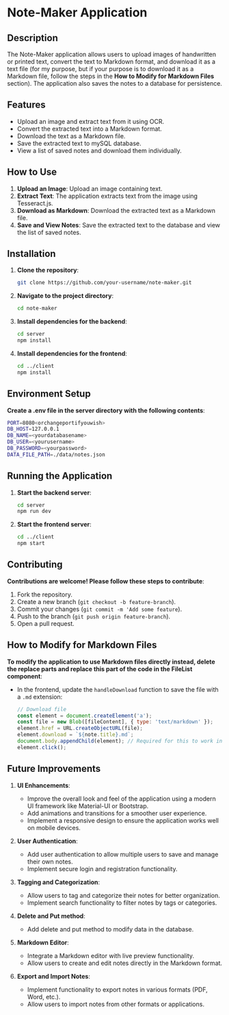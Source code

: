 # Note-Maker Application

## Description

The Note-Maker application allows users to upload images of handwritten or printed text, convert the text to Markdown format, and download it as a text file (for my purpose, but if your purpose is to download it as a Markdown file, follow the steps in the **How to Modify for Markdown Files** section). The application also saves the notes to a database for persistence.

## Features

- Upload an image and extract text from it using OCR.
- Convert the extracted text into a Markdown format.
- Download the text as a Markdown file.
- Save the extracted text to mySQL database.
- View a list of saved notes and download them individually.

## How to Use

1. **Upload an Image**: Upload an image containing text.
2. **Extract Text**: The application extracts text from the image using Tesseract.js.
3. **Download as Markdown**: Download the extracted text as a Markdown file.
4. **Save and View Notes**: Save the extracted text to the database and view the list of saved notes.

## Installation

1. **Clone the repository**:
   ```bash
   git clone https://github.com/your-username/note-maker.git

2. **Navigate to the project directory**:
    ```bash
    cd note-maker

3. **Install dependencies for the backend**:
    ```bash
    cd server
    npm install

4. **Install dependencies for the frontend**:
    ```bash
    cd ../client
    npm install

## Environment Setup

**Create a .env file in the server directory with the following contents**:
```bash
PORT=8080<orchangeportifyouwish>
DB_HOST=127.0.0.1
DB_NAME=<yourdatabasename>
DB_USER=<yourusername>
DB_PASSWORD=<yourpassword>
DATA_FILE_PATH=./data/notes.json 
```

## Running the Application
1. **Start the backend server**:
    ```bash
    cd server
    npm run dev

2. **Start the frontend server**:
    ```bash
    cd ../client
    npm start

## Contributing
**Contributions are welcome! Please follow these steps to contribute**:

1. Fork the repository.
2. Create a new branch (`git checkout -b feature-branch`).
3. Commit your changes (`git commit -m 'Add some feature`).
4. Push to the branch (`git push origin feature-branch`).
5. Open a pull request.

## How to Modify for Markdown Files
**To modify the application to use Markdown files directly instead, delete the replace parts and replace this part of the code in the FileList component**:
- In the frontend, update the `handleDownload` function to save the file with a `.md` extension:
    ```javascript
    // Download file
    const element = document.createElement('a');
    const file = new Blob([fileContent], { type: 'text/markdown' });
    element.href = URL.createObjectURL(file);
    element.download = `${note.title}.md`;
    document.body.appendChild(element); // Required for this to work in FireFox
    element.click();

    ```

## Future Improvements
1. **UI Enhancements**:

    - Improve the overall look and feel of the application using a modern UI framework like Material-UI or Bootstrap.
    - Add animations and transitions for a smoother user experience.
    - Implement a responsive design to ensure the application works well on mobile devices.

2. **User Authentication**:

    - Add user authentication to allow multiple users to save and manage their own notes.
    - Implement secure login and registration functionality.

3. **Tagging and Categorization**:

    - Allow users to tag and categorize their notes for better organization.
    - Implement search functionality to filter notes by tags or categories.

3. **Delete and Put method**:

    - Add delete and put method to modify data in the database.

4. **Markdown Editor**:

    - Integrate a Markdown editor with live preview functionality.
    - Allow users to create and edit notes directly in the Markdown format.

5. **Export and Import Notes**:

    - Implement functionality to export notes in various formats (PDF, Word, etc.).
    - Allow users to import notes from other formats or applications.
